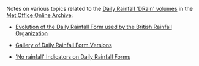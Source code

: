Notes on various topics related to the [Daily Rainfall 'DRain' volumes](https://digital.nmla.metoffice.gov.uk/index.php?name=SO_9903efdf-7f99-4cae-a723-8b3f426eea20) 
in the [Met Office Online Archive](https://digital.nmla.metoffice.gov.uk/):

* [Evolution of the Daily Rainfall Form used by the British Rainfall Organization](Daily_Rainfall_Form_Evolution.md)
* [Gallery of Daily Rainfall Form Versions](Daily_Rainfall_Form_Gallery.md)

* ['No rainfall' Indicators on Daily Rainfall Forms](No_Rain_Indicators.md)